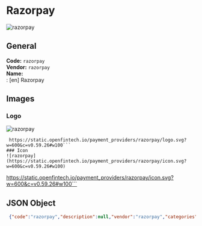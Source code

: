 # Razorpay 
![razorpay](https://static.openfintech.io/payment_providers/razorpay/logo.svg?w=600&c=v0.59.26#w100)  
## General 
**Code:** `razorpay`  
**Vendor:** `razorpay`  
**Name:**  
:	[en] Razorpay  
## Images 
### Logo 
![razorpay](https://static.openfintech.io/payment_providers/razorpay/logo.svg?w=600&c=v0.59.26#w100)  
```
 https://static.openfintech.io/payment_providers/razorpay/logo.svg?w=600&c=v0.59.26#w100```  
### Icon 
![razorpay](https://static.openfintech.io/payment_providers/razorpay/icon.svg?w=600&c=v0.59.26#w100)  
```
 https://static.openfintech.io/payment_providers/razorpay/icon.svg?w=600&c=v0.59.26#w100```  
## JSON Object 
```json
 {"code":"razorpay","description":null,"vendor":"razorpay","categories":null,"countries":null,"payment_method":null,"payout_method":null,"metadata":{"about_payments_code":"razorpay"},"name":{"en":"Razorpay"}}```  
